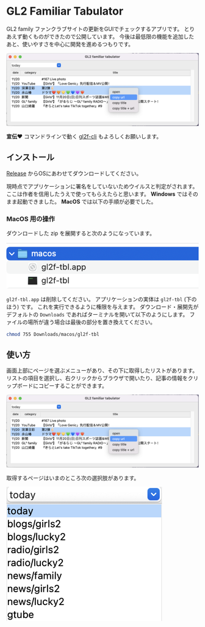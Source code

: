 # GL2 Familiar Tabulator

GL2 family ファンクラブサイトの更新をGUIでチェックするアプリです。
とりあえず動くものができたので公開しています。
今後は最低限の機能を追加したあと、使いやすさを中心に開発を進めるつもりです。

![](./docs/app_all.png)

**宣伝:heart:**
コマンドラインで動く [gl2f-cli](https://github.com/trnciii/gl2f-cli) もよろしくお願いします。


## インストール

[Release](https://github.com/trnciii/gl2f-tbl/releases) からOSにあわせてダウンロードしてください。

現時点でアプリケーションに署名をしていないためウイルスと判定がされます。
ここは作者を信用したうえで使ってもらえたらと思います。
**Windows** ではそのまま起動できました。
**MacOS** では以下の手順が必要でした。

### MacOS 用の操作

ダウンロードした zip を展開すると次のようになっています。

![](./docs/mac_contents.png)

`gl2f-tbl.app` は削除してください。
アプリケーションの実体は `gl2f-tbl` (下のほう) です。
これを実行できるように権限を与えます。
ダウンロード・展開先がデフォルトの `Downloads` であればターミナルを開いて以下のようにします。
ファイルの場所が違う場合は最後の部分を置き換えてください。

```sh
chmod 755 Downloads/macos/gl2f-tbl
```

## 使い方

画面上部にページを選ぶメニューがあり、その下に取得したリストがあります。
リストの項目を選択し、右クリックからブラウザで開いたり、記事の情報をクリップボードにコピーすることができます。

![](./docs/app_all.png)

取得するページはいまのところ次の選択肢があります。

![](./docs/app_board.png)
